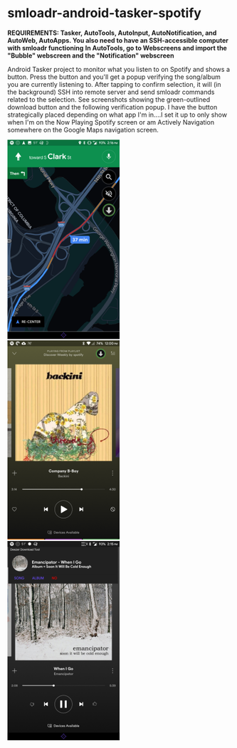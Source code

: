 # smloadr-android-tasker-spotify

**REQUIREMENTS: Tasker, AutoTools, AutoInput, AutoNotification, and AutoWeb, AutoApps. You also need to have an SSH-accessible computer with smloadr functioning**
**In AutoTools, go to Webscreens and import the "Bubble" webscreen and the "Notification" webscreen** 

Android Tasker project to monitor what you listen to on Spotify and shows a button. Press the button and you'll get a popup verifying the song/album you are currently listening to. After tapping to confirm selection, it will (in the background) SSH into remote server and send smloadr commands related to the selection. See screenshots showing the green-outlined download button and the following verification popup. I have the button strategically placed depending on what app I'm in....I set it up to only show when I'm on the Now Playing Spotify screen or am Actively Navigation somewhere on the Google Maps navigation screen.


<img src="/4uks8gp[1].png" width="50%" height="50%">

<img src="/oxrWkPd[1].png" width="50%" height="50%">

<img src="/T0Uy8lH[1].png" width="50%" height="50%">

